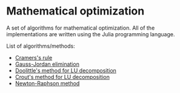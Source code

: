 # Mathematical optimization

A set of algorithms for mathematical optimization.
All of the implementations are written using the Julia programming language.

List of algorithms/methods:

- [Cramers's rule](https://github.com/Nikola-Mircic/num-analysis/blob/main/src/linear/cramer.jl)
- [Gauss-Jordan elimination](https://github.com/Nikola-Mircic/num-analysis/blob/main/src/linear/gauss.jl)
- [Doolittle's method for LU decomposition](https://github.com/Nikola-Mircic/num-analysis/blob/main/src/linear/doolittle.jl)
- [Crout's method for LU decomposition](https://github.com/Nikola-Mircic/num-analysis/blob/main/src/linear/crout.jl)
- [Newton-Raphson method](https://github.com/Nikola-Mircic/math-optimization/blob/main/src/nonlinear/newton-raphson.jl)
